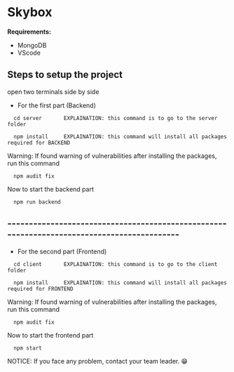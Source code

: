 # Skybox

**Requirements:**
  - MongoDB
  - VScode 

## Steps to setup the project

open two terminals side by side

- For the first part (Backend)

```
  cd server       EXPLAINATION: this command is to go to the server folder
```
```
  npm install     EXPLAINATION: this command will install all packages required for BACKEND
```

Warning: If found warning of vulnerabilities after installing the packages, run this command
```
  npm audit fix
```

Now to start the backend part
```
  npm run backend
```

## -------------------------------------------------------------------------------------------

- For the second part (Frontend)

```
  cd client       EXPLAINATION: this command is to go to the client folder
```
```
  npm install     EXPLAINATION: this command will install all packages required for FRONTEND
```

Warning: If found warning of vulnerabilities after installing the packages, run this command
```
  npm audit fix
```

Now to start the frontend part
```
  npm start
```

NOTICE: If you face any problem, contact your team leader. 😁
